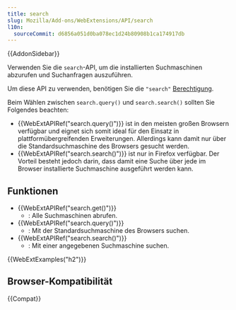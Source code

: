 ```yaml
---
title: search
slug: Mozilla/Add-ons/WebExtensions/API/search
l10n:
  sourceCommit: d6856a051d0ba078ec1d24b80908b1ca174917db
---
```


{{AddonSidebar}}

Verwenden Sie die `search`-API, um die installierten Suchmaschinen abzurufen und Suchanfragen auszuführen.

Um diese API zu verwenden, benötigen Sie die `"search"` [Berechtigung](/de/docs/Mozilla/Add-ons/WebExtensions/manifest.json/permissions).

Beim Wählen zwischen `search.query()` und `search.search()` sollten Sie Folgendes beachten:

- {{WebExtAPIRef("search.query()")}} ist in den meisten großen Browsern verfügbar und eignet sich somit ideal für den Einsatz in plattformübergreifenden Erweiterungen. Allerdings kann damit nur über die Standardsuchmaschine des Browsers gesucht werden.
- {{WebExtAPIRef("search.search()")}} ist nur in Firefox verfügbar. Der Vorteil besteht jedoch darin, dass damit eine Suche über jede im Browser installierte Suchmaschine ausgeführt werden kann.

## Funktionen

- {{WebExtAPIRef("search.get()")}}
  - : Alle Suchmaschinen abrufen.
- {{WebExtAPIRef("search.query()")}}
  - : Mit der Standardsuchmaschine des Browsers suchen.
- {{WebExtAPIRef("search.search()")}}
  - : Mit einer angegebenen Suchmaschine suchen.

{{WebExtExamples("h2")}}

## Browser-Kompatibilität

{{Compat}}
